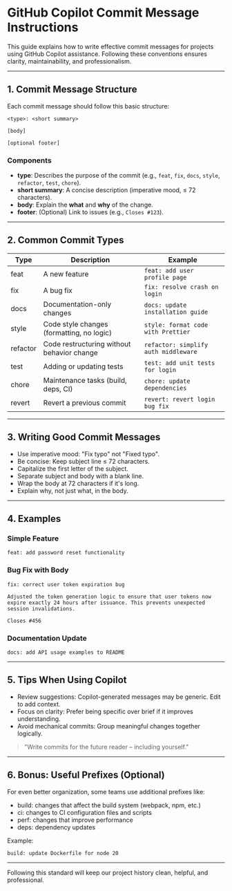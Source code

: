 # GitHub Copilot Commit Message Instructions

This guide explains how to write effective commit messages for projects using GitHub Copilot assistance. Following these conventions ensures clarity, maintainability, and professionalism.

---

## 1. Commit Message Structure

Each commit message should follow this basic structure:

```
<type>: <short summary>

[body]

[optional footer]
```

### Components

- **type**: Describes the purpose of the commit (e.g., `feat`, `fix`, `docs`, `style`, `refactor`, `test`, `chore`).
- **short summary**: A concise description (imperative mood, ≤ 72 characters).
- **body**: Explain the **what** and **why** of the change.
- **footer**: (Optional) Link to issues (e.g., `Closes #123`).

---

## 2. Common Commit Types

| Type     | Description                                | Example                              |
| -------- | ------------------------------------------ | ------------------------------------ |
| feat     | A new feature                              | `feat: add user profile page`        |
| fix      | A bug fix                                  | `fix: resolve crash on login`        |
| docs     | Documentation-only changes                 | `docs: update installation guide`    |
| style    | Code style changes (formatting, no logic)  | `style: format code with Prettier`   |
| refactor | Code restructuring without behavior change | `refactor: simplify auth middleware` |
| test     | Adding or updating tests                   | `test: add unit tests for login`     |
| chore    | Maintenance tasks (build, deps, CI)        | `chore: update dependencies`         |
| revert   | Revert a previous commit                   | `revert: revert login bug fix`       |

---

## 3. Writing Good Commit Messages

- Use imperative mood: "Fix typo" not "Fixed typo".
- Be concise: Keep subject line ≤ 72 characters.
- Capitalize the first letter of the subject.
- Separate subject and body with a blank line.
- Wrap the body at 72 characters if it's long.
- Explain why, not just what, in the body.

---

## 4. Examples

### Simple Feature

```
feat: add password reset functionality
```

### Bug Fix with Body

```
fix: correct user token expiration bug

Adjusted the token generation logic to ensure that user tokens now expire exactly 24 hours after issuance. This prevents unexpected session invalidations.

Closes #456
```

### Documentation Update

```
docs: add API usage examples to README
```

---

## 5. Tips When Using Copilot

- Review suggestions: Copilot-generated messages may be generic. Edit to add context.
- Focus on clarity: Prefer being specific over brief if it improves understanding.
- Avoid mechanical commits: Group meaningful changes together logically.

> "Write commits for the future reader – including yourself."

---

## 6. Bonus: Useful Prefixes (Optional)

For even better organization, some teams use additional prefixes like:

- build: changes that affect the build system (webpack, npm, etc.)
- ci: changes to CI configuration files and scripts
- perf: changes that improve performance
- deps: dependency updates

Example:

```
build: update Dockerfile for node 20
```

---

Following this standard will keep our project history clean, helpful, and professional.
